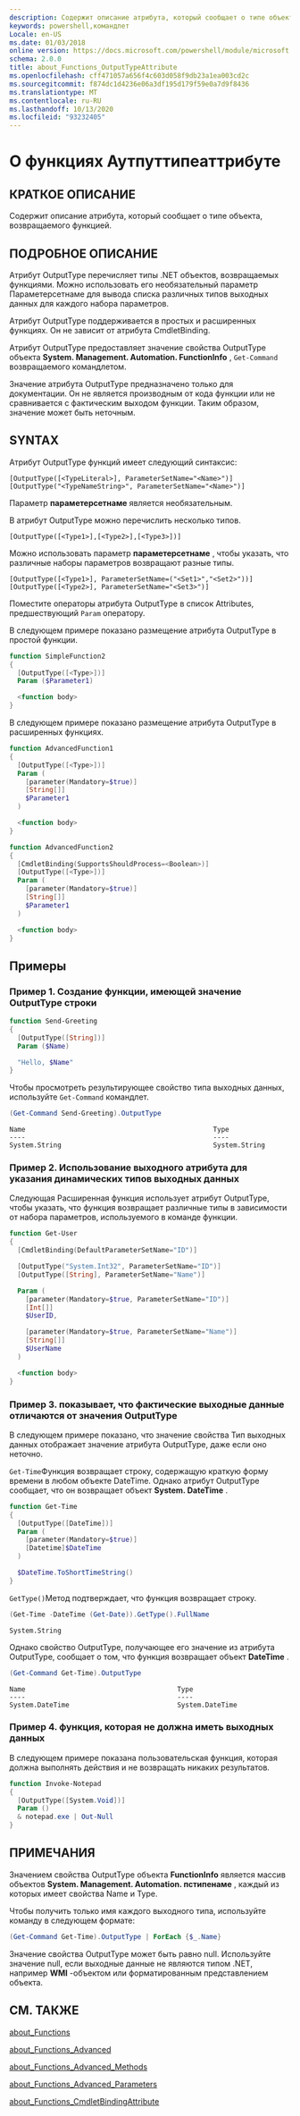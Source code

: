 ```yaml
---
description: Содержит описание атрибута, который сообщает о типе объекта, возвращаемого функцией.
keywords: powershell,командлет
Locale: en-US
ms.date: 01/03/2018
online version: https://docs.microsoft.com/powershell/module/microsoft.powershell.core/about/about_functions_outputtypeattribute?view=powershell-5.1&WT.mc_id=ps-gethelp
schema: 2.0.0
title: about_Functions_OutputTypeAttribute
ms.openlocfilehash: cff471057a656f4c603d058f9db23a1ea003cd2c
ms.sourcegitcommit: f874dc1d4236e06a3df195d179f59e0a7d9f8436
ms.translationtype: MT
ms.contentlocale: ru-RU
ms.lasthandoff: 10/13/2020
ms.locfileid: "93232405"
---
```

# <a name="about-functions-outputtypeattribute"></a>О функциях Аутпуттипеаттрибуте

## <a name="short-description"></a>КРАТКОЕ ОПИСАНИЕ
Содержит описание атрибута, который сообщает о типе объекта, возвращаемого функцией.

## <a name="long-description"></a>ПОДРОБНОЕ ОПИСАНИЕ

Атрибут OutputType перечисляет типы .NET объектов, возвращаемых функциями. Можно использовать его необязательный параметр Параметерсетнаме для вывода списка различных типов выходных данных для каждого набора параметров.

Атрибут OutputType поддерживается в простых и расширенных функциях. Он не зависит от атрибута CmdletBinding.

Атрибут OutputType предоставляет значение свойства OutputType объекта **System. Management. Automation. FunctionInfo** , `Get-Command` возвращаемого командлетом.

Значение атрибута OutputType предназначено только для документации. Он не является производным от кода функции или не сравнивается с фактическим выходом функции. Таким образом, значение может быть неточным.

## <a name="syntax"></a>SYNTAX

Атрибут OutputType функций имеет следующий синтаксис:

```
[OutputType([<TypeLiteral>], ParameterSetName="<Name>")]
[OutputType("<TypeNameString>", ParameterSetName="<Name>")]
```

Параметр **параметерсетнаме** является необязательным.

В атрибут OutputType можно перечислить несколько типов.

```
[OutputType([<Type1>],[<Type2>],[<Type3>])]
```

Можно использовать параметр **параметерсетнаме** , чтобы указать, что различные наборы параметров возвращают разные типы.

```
[OutputType([<Type1>], ParameterSetName=("<Set1>","<Set2>"))]
[OutputType([<Type2>], ParameterSetName="<Set3>")]
```

Поместите операторы атрибута OutputType в список Attributes, предшествующий `Param` оператору.

В следующем примере показано размещение атрибута OutputType в простой функции.

```powershell
function SimpleFunction2
{
  [OutputType([<Type>])]
  Param ($Parameter1)

  <function body>
}
```

В следующем примере показано размещение атрибута OutputType в расширенных функциях.

```powershell
function AdvancedFunction1
{
  [OutputType([<Type>])]
  Param (
    [parameter(Mandatory=$true)]
    [String[]]
    $Parameter1
  )

  <function body>
}

function AdvancedFunction2
{
  [CmdletBinding(SupportsShouldProcess=<Boolean>)]
  [OutputType([<Type>])]
  Param (
    [parameter(Mandatory=$true)]
    [String[]]
    $Parameter1
  )

  <function body>
}
```

## <a name="examples"></a>Примеры

### <a name="example-1-create-a-function-that-has-the-outputtype-of-string"></a>Пример 1. Создание функции, имеющей значение OutputType строки

```powershell
function Send-Greeting
{
  [OutputType([String])]
  Param ($Name)

  "Hello, $Name"
}
```

Чтобы просмотреть результирующее свойство типа выходных данных, используйте `Get-Command` командлет.

```powershell
(Get-Command Send-Greeting).OutputType
```

```Output
Name                                               Type
----                                               ----
System.String                                      System.String
```

### <a name="example-2-use-the-output-attribute-to-indicate-dynamic-output-types"></a>Пример 2. Использование выходного атрибута для указания динамических типов выходных данных

Следующая Расширенная функция использует атрибут OutputType, чтобы указать, что функция возвращает различные типы в зависимости от набора параметров, используемого в команде функции.

```powershell
function Get-User
{
  [CmdletBinding(DefaultParameterSetName="ID")]

  [OutputType("System.Int32", ParameterSetName="ID")]
  [OutputType([String], ParameterSetName="Name")]

  Param (
    [parameter(Mandatory=$true, ParameterSetName="ID")]
    [Int[]]
    $UserID,

    [parameter(Mandatory=$true, ParameterSetName="Name")]
    [String[]]
    $UserName
  )

  <function body>
}
```

### <a name="example-3-shows-when-an-actual-output-differs-from-the-outputtype"></a>Пример 3. показывает, что фактические выходные данные отличаются от значения OutputType

В следующем примере показано, что значение свойства Тип выходных данных отображает значение атрибута OutputType, даже если оно неточно.

`Get-Time`Функция возвращает строку, содержащую краткую форму времени в любом объекте DateTime. Однако атрибут OutputType сообщает, что он возвращает объект **System. DateTime** .

```powershell
function Get-Time
{
  [OutputType([DateTime])]
  Param (
    [parameter(Mandatory=$true)]
    [Datetime]$DateTime
  )

  $DateTime.ToShortTimeString()
}
```

`GetType()`Метод подтверждает, что функция возвращает строку.

```powershell
(Get-Time -DateTime (Get-Date)).GetType().FullName
```

```Output
System.String
```

Однако свойство OutputType, получающее его значение из атрибута OutputType, сообщает о том, что функция возвращает объект **DateTime** .

```powershell
(Get-Command Get-Time).OutputType
```

```Output
Name                                      Type
----                                      ----
System.DateTime                           System.DateTime
```

### <a name="example-4-a-function--that-shouldnt-have-output"></a>Пример 4. функция, которая не должна иметь выходных данных

В следующем примере показана пользовательская функция, которая должна выполнять действия и не возвращать никаких результатов.

```powershell
function Invoke-Notepad
{
  [OutputType([System.Void])]
  Param ()
  & notepad.exe | Out-Null
}
```

## <a name="notes"></a>ПРИМЕЧАНИЯ

Значением свойства OutputType объекта **FunctionInfo** является массив объектов **System. Management. Automation. пстипенаме** , каждый из которых имеет свойства Name и Type.

Чтобы получить только имя каждого выходного типа, используйте команду в следующем формате:

```powershell
(Get-Command Get-Time).OutputType | ForEach {$_.Name}
```

Значение свойства OutputType может быть равно null. Используйте значение null, если выходные данные не являются типом .NET, например **WMI** -объектом или форматированным представлением объекта.

## <a name="see-also"></a>СМ. ТАКЖЕ

[about_Functions](about_Functions.md)

[about_Functions_Advanced](about_Functions_Advanced.md)

[about_Functions_Advanced_Methods](about_Functions_Advanced_Methods.md)

[about_Functions_Advanced_Parameters](about_Functions_Advanced_Parameters.md)

[about_Functions_CmdletBindingAttribute](about_Functions_CmdletBindingAttribute.md)
